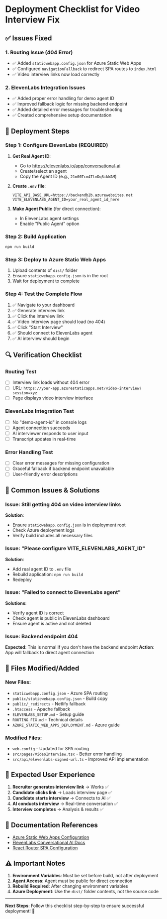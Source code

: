 # Deployment Checklist for Video Interview Fix

## ✅ Issues Fixed

### 1. Routing Issue (404 Error)
- ✅ Added `staticwebapp.config.json` for Azure Static Web Apps
- ✅ Configured `navigationFallback` to redirect SPA routes to `index.html`
- ✅ Video interview links now load correctly

### 2. ElevenLabs Integration Issues
- ✅ Added proper error handling for demo agent ID
- ✅ Improved fallback logic for missing backend endpoint
- ✅ Added detailed error messages for troubleshooting
- ✅ Created comprehensive setup documentation

## 🚀 Deployment Steps

### Step 1: Configure ElevenLabs (REQUIRED)
1. **Get Real Agent ID**:
   - Go to https://elevenlabs.io/app/conversational-ai
   - Create/select an agent
   - Copy the Agent ID (e.g., `21m00Tcm4TlvDq8ikWAM`)

2. **Create `.env` file**:
   ```env
   VITE_API_BASE_URL=https://backendb2b.azurewebsites.net
   VITE_ELEVENLABS_AGENT_ID=your_real_agent_id_here
   ```

3. **Make Agent Public** (for direct connection):
   - In ElevenLabs agent settings
   - Enable "Public Agent" option

### Step 2: Build Application
```bash
npm run build
```

### Step 3: Deploy to Azure Static Web Apps
1. Upload contents of `dist/` folder
2. Ensure `staticwebapp.config.json` is in the root
3. Wait for deployment to complete

### Step 4: Test the Complete Flow
1. ✅ Navigate to your dashboard
2. ✅ Generate interview link
3. ✅ Click the interview link
4. ✅ Video interview page should load (no 404)
5. ✅ Click "Start Interview"
6. ✅ Should connect to ElevenLabs agent
7. ✅ AI interview should begin

## 🔍 Verification Checklist

### Routing Test
- [ ] Interview link loads without 404 error
- [ ] URL: `https://your-app.azurestaticapps.net/video-interview?session=xyz`
- [ ] Page displays video interview interface

### ElevenLabs Integration Test
- [ ] No "demo-agent-id" in console logs
- [ ] Agent connection succeeds
- [ ] AI interviewer responds to user input
- [ ] Transcript updates in real-time

### Error Handling Test
- [ ] Clear error messages for missing configuration
- [ ] Graceful fallback if backend endpoint unavailable
- [ ] User-friendly error descriptions

## 🐛 Common Issues & Solutions

### Issue: Still getting 404 on video interview links
**Solution**: 
- Ensure `staticwebapp.config.json` is in deployment root
- Check Azure deployment logs
- Verify build includes all necessary files

### Issue: "Please configure VITE_ELEVENLABS_AGENT_ID"
**Solution**:
- Add real agent ID to `.env` file
- Rebuild application: `npm run build`
- Redeploy

### Issue: "Failed to connect to ElevenLabs agent"
**Solutions**:
- Verify agent ID is correct
- Check agent is public in ElevenLabs dashboard
- Ensure agent is active and not deleted

### Issue: Backend endpoint 404
**Expected**: This is normal if you don't have the backend endpoint
**Action**: App will fallback to direct agent connection

## 📁 Files Modified/Added

### New Files:
- `staticwebapp.config.json` - Azure SPA routing
- `public/staticwebapp.config.json` - Build copy
- `public/_redirects` - Netlify fallback
- `.htaccess` - Apache fallback
- `ELEVENLABS_SETUP.md` - Setup guide
- `ROUTING_FIX.md` - Technical details
- `AZURE_STATIC_WEB_APPS_DEPLOYMENT.md` - Azure guide

### Modified Files:
- `web.config` - Updated for SPA routing
- `src/pages/VideoInterview.tsx` - Better error handling
- `src/api/elevenlabs-signed-url.ts` - Improved API implementation

## 🎯 Expected User Experience

1. **Recruiter generates interview link** → Works ✅
2. **Candidate clicks link** → Loads interview page ✅
3. **Candidate starts interview** → Connects to AI ✅
4. **AI conducts interview** → Real-time conversation ✅
5. **Interview completes** → Analysis & results ✅

## 🔗 Documentation References

- [Azure Static Web Apps Configuration](https://docs.microsoft.com/en-us/azure/static-web-apps/configuration)
- [ElevenLabs Conversational AI Docs](https://elevenlabs.io/docs/conversational-ai/overview)
- [React Router SPA Configuration](https://reactrouter.com/en/main/guides/deploying)

## ⚠️ Important Notes

1. **Environment Variables**: Must be set before build, not after deployment
2. **Agent Access**: Agent must be public for direct connection
3. **Rebuild Required**: After changing environment variables
4. **Azure Deployment**: Use the `dist/` folder contents, not the source code

---

**Next Steps**: Follow this checklist step-by-step to ensure successful deployment! 🚀 